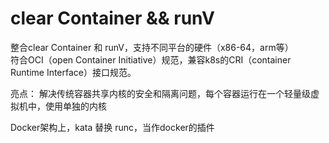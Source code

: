 # clear Container && runV

整合clear Container 和 runV，支持不同平台的硬件（x86-64，arm等）<br>
符合OCI（open Container Initiative）规范，兼容k8s的CRI（container Runtime Interface）接口规范。<br>


亮点：
解决传统容器共享内核的安全和隔离问题，每个容器运行在一个轻量级虚拟机中，使用单独的内核<br>


Docker架构上，kata 替换 runc，当作docker的插件